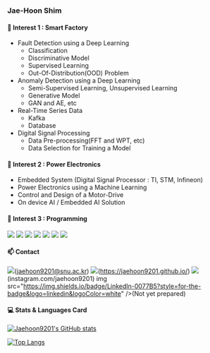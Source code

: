 ### Jae-Hoon Shim

#### 🌱 Interest 1 : Smart Factory
  * Fault Detection using a Deep Learning
    * Classification
    * Discriminative Model 
    * Supervised Learning
    * Out-Of-Distribution(OOD) Problem
  * Anomaly Detection using a Deep Learning
    * Semi-Supervised Learning, Unsupervised Learning
    * Generative Model
    * GAN and AE, etc
  * Real-Time Series Data
    * Kafka
    * Database
  * Digital Signal Processing
    * Data Pre-processing(FFT and WPT, etc)
    * Data Selection for Training a Model

#### 🌱 Interest 2 : Power Electronics
  * Embedded System (Digital Signal Processor : TI, STM, Infineon)
  * Power Electronics using a Machine Learning
  * Control and Design of a Motor-Drive
  * On device AI / Embedded AI Solution
        
#### 🌱 Interest 3 : Programming
<img src="https://img.shields.io/badge/Python-3776AB?style=for-the-badge&logo=python&logoColor=white" />  <img src="https://img.shields.io/badge/C-00599C?style=for-the-badge&logo=c&logoColor=white" />  <img src="https://img.shields.io/badge/Java-ED8B00?style=for-the-badge&logo=java&logoColor=white" />  <img src="https://img.shields.io/badge/Keras-D00000?style=for-the-badge&logo=Keras&logoColor=white" />  <img src="https://img.shields.io/badge/PyTorch-EE4C2C?style=for-the-badge&logo=PyTorch&logoColor=white" />  <img src="https://img.shields.io/badge/Apache_Kafka-231F20?style=for-the-badge&logo=apache-kafka&logoColor=white"/>  <img src="https://img.shields.io/badge/Grafana-F2F4F9?style=for-the-badge&logo=grafana&logoColor=orange&labelColor=F2F4F9" /> 

#### 📫 Contact
 <img src="https://img.shields.io/badge/Gmail-D14836?style=for-the-badge&logo=gmail&logoColor=white" />(jaehoon9201@snu.ac.kr)
 <img src="https://img.shields.io/badge/GitHub-100000?style=for-the-badge&logo=github&logoColor=white" />(https://jaehoon9201.github.io/)
 <img src="https://img.shields.io/badge/Instagram-E4405F?style=for-the-badge&logo=instagram&logoColor=white" />(instagram.com/jaehoon9201)
 img src="https://img.shields.io/badge/LinkedIn-0077B5?style=for-the-badge&logo=linkedin&logoColor=white" />(Not yet prepared)
  
#### 💻 Stats & Languages Card
[![Jaehoon9201's GitHub stats](https://github-readme-stats.vercel.app/api?username=Jaehoon9201)](https://github.com/anuraghazra/github-readme-stats)

[![Top Langs](https://github-readme-stats.vercel.app/api/top-langs/?username=Jaehoon9201&layout=compact)](https://github.com/anuraghazra/github-readme-stats)
